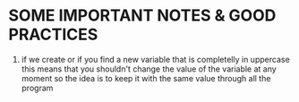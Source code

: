 # SOME IMPORTANT NOTES & GOOD PRACTICES

1. if we create or if you find a new variable that is completelly in uppercase
this means that you shouldn't change the value of the variable at any moment
so the idea is to keep it with the same value through all the program

